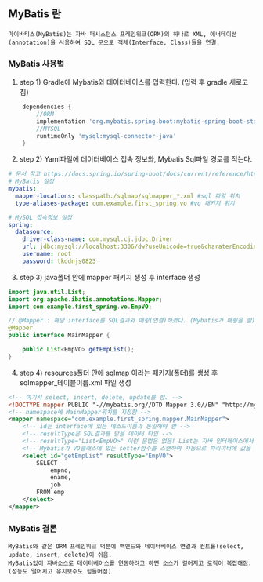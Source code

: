 ## MyBatis 란

    마이바티스(MyBatis)는 자바 퍼시스턴스 프레임워크(ORM)의 하나로 XML, 애너테이션(annotation)을 사용하여 SQL 문으로 객체(Interface, Class)들을 연결.

### MyBatis 사용법

1. step 1) Gradle에 Mybatis와 데이터베이스를 입력한다. (입력 후 gradle 새로고침)

```gradle
    dependencies {
        //ORM
	    implementation 'org.mybatis.spring.boot:mybatis-spring-boot-starter:2.2.0'
	    //MYSQL
	    runtimeOnly 'mysql:mysql-connector-java'
    }
```

2. step 2) Yaml파일에 데이터베이스 접속 정보와, Mybatis Sql파일 경로를 적는다.

```yaml
# 문서 참고 https://docs.spring.io/spring-boot/docs/current/reference/html/application-properties.html
# MyBatis 설정
mybatis:
  mapper-locations: classpath:/sqlmap/sqlmapper_*.xml #sql 파일 위치
  type-aliases-package: com.example.first_spring.vo #vo 패키지 위치

# MySQL 접속정보 설정
spring:
  datasource:
    driver-class-name: com.mysql.cj.jdbc.Driver
    url: jdbc:mysql://localhost:3306/dw?useUnicode=true&charaterEncoding=utf-8&serverTimezone=UTC
    username: root
    password: tkddnjs0823
```

3. step 3) java폴더 안에 mapper 패키지 생성 후 interface 생성

```java
import java.util.List;
import org.apache.ibatis.annotations.Mapper;
import com.example.first_spring.vo.EmpVO;

// @Mapper : 해당 interface를 SQL결과와 매핑(연결)하겠다. (Mybatis가 매핑을 함)
@Mapper
public interface MainMapper {

	public List<EmpVO> getEmpList();
}

```

4. step 4) resources폴더 안에 sqlmap 이라는 패키지(폴더)를 생성 후 sqlmapper\_테이블이름.xml 파일 생성

```xml
<!-- 여기서 select, insert, delete, update를 함. -->
<!DOCTYPE mapper PUBLIC "-//mybatis.org//DTD Mapper 3.0//EN" "http://mybatis.org/dtd/mybatis-3-mapper.dtd">
<!-- namespace에 MainMapper위치를 지정함 -->
<mapper namespace="com.example.first_spring.mapper.MainMapper">
    <!-- id는 interface에 있는 메소드이름과 동일해야 함 -->
    <!-- resultType은 SQL결과를 받을 데이터 타입 -->
    <!-- resultType="List<EmpVO>" 이런 문법은 없음! List는 자바 인터페이스에서 정의 -->
    <!-- Mybatis가 VO클래스에 있는 setter함수를 스캔하여 자동으로 파리미터에 값을 대입함. -->
    <select id="getEmpList" resultType="EmpVO">
		SELECT
			empno,
			ename,
			job
		FROM emp
	</select>
</mapper>
```

### MyBatis 결론

    MyBatis와 같은 ORM 프레임워크 덕분에 백엔드와 데이터베이스 연결과 컨트롤(select, update, insert, delete)이 쉬움.
    MyBatis없이 자바소스로 데이터베이스를 연동하려고 하면 소스가 길어지고 로직이 복잡해짐.(성능도 떨어지고 유지보수도 힘들어짐)
